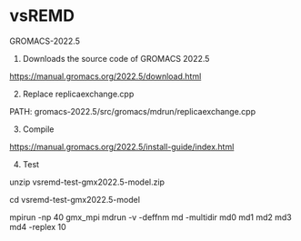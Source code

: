 # vsREMD
GROMACS-2022.5

1) Downloads the source code of GROMACS 2022.5

https://manual.gromacs.org/2022.5/download.html

2) Replace replicaexchange.cpp

PATH: gromacs-2022.5/src/gromacs/mdrun/replicaexchange.cpp

3) Compile

https://manual.gromacs.org/2022.5/install-guide/index.html

4) Test

unzip vsremd-test-gmx2022.5-model.zip

cd vsremd-test-gmx2022.5-model

mpirun -np 40 gmx_mpi mdrun -v -deffnm md -multidir md0 md1 md2 md3 md4 -replex 10

